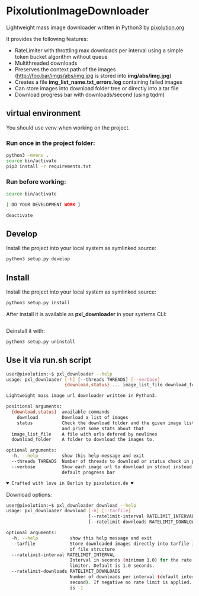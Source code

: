 # PixolutionImageDownloader

Lightweight mass image downloader written in Python3 by [pixolution.org](https://pixolution.org)

It provides the following features:
* RateLimiter with throttling max downloads per interval using a simple token bucket algorithm without queue
* Multithreaded downloads
* Preserves the context path of the images (http://foo.bar/imgs/abs/img.jpg is stored into **img/abs/img.jpg**)
* Creates a file **img_list_name.txt_errors.log** containing failed images
* Can store images into download folder tree or directly into a tar file
* Download progress bar with downloads/second (using tqdm)

## virtual environment

You should use venv when working on the project.

### Run once in the project folder:
```bash
python3 -mvenv .
source bin/activate
pip3 install -r requirements.txt
```

### Run before working:
```bash
source bin/activate

[ DO YOUR DEVELOPMENT WORK ]

deactivate
```

## Develop

Install the project into your local system as symlinked source:
```bash
python3 setup.py develop
```

## Install
Install the project into your local system as symlinked source:
```bash
python3 setup.py install
```

After install it is available as **pxl_downloader** in your systems CLI:
```bash


```

Deinstall it with:
```bash
python3 setup.py uninstall
```



## Use it via **run.sh** script
```bash
user@pixolution:~$ pxl_downloader --help
usage: pxl_downloader [-h] [--threads THREADS] [--verbose]
                      {download,status} ... image_list_file download_folder

Lightweight mass image url downloader written in Python3.

positional arguments:
  {download,status}  available commands
    download         Download a list of images
    status           Check the download folder and the given image list file
                     and print some stats about that
  image_list_file    A file with urls defered by newlines
  download_folder    A folder to download the images to.

optional arguments:
  -h, --help         show this help message and exit
  --threads THREADS  Number of threads to download or status check in parallel
  --verbose          Show each image url to download in stdout instead of
                     default progress bar

♥ Crafted with love in Berlin by pixolution.de ♥
```

Download options:
```bash
user@pixolution:~$ pxl_downloader download --help
usage: pxl_downloader download [-h] [--tarfile]
                               [--ratelimit-interval RATELIMIT_INTERVAL]
                               [--ratelimit-downloads RATELIMIT_DOWNLOADS]

optional arguments:
  -h, --help            show this help message and exit
  --tarfile             Store downloaded images directly into tarfile instead
                        of file structure
  --ratelimit-interval RATELIMIT_INTERVAL
                        Interval in seconds (minimum 1.0) for the rate
                        limiter. Default is 1.0 seconds.
  --ratelimit-downloads RATELIMIT_DOWNLOADS
                        Number of downloads per interval (default interval 1
                        second). If negative no rate limit is applied. Default
                        is -1
```
